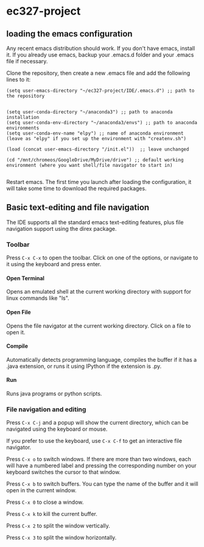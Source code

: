 # ec327-project

## loading the emacs configuration
Any recent emacs distribution should work.  If you don't have emacs, install it.
If you already use emacs, backup your .emacs.d folder and your .emacs file if necessary.

Clone the repository, then create a new .emacs file and add the following lines to it:
```
(setq user-emacs-directory "~/ec327-project/IDE/.emacs.d") ;; path to the repository


(setq user-conda-directory "~/anaconda3") ;; path to anaconda installation
(setq user-conda-env-directory "~/anaconda3/envs") ;; path to anaconda environments
(setq user-conda-env-name "elpy") ;; name of anaconda environment (leave as "elpy" if you set up the environment with "createnv.sh")

(load (concat user-emacs-directory "/init.el"))  ;; leave unchanged

(cd "/mnt/chromeos/GoogleDrive/MyDrive/drive") ;; default working environment (where you want shell/file navigator to start in)


```
Restart emacs.  The first time you launch after loading the configuration, it will take some time to download the required packages.


## Basic text-editing and file navigation
The IDE supports all the standard emacs text-editing features, plus file navigation support using the direx package.

### Toolbar
Press `C-x C-x` to open the toolbar.  Click on one of the options, or navigate to it using the keyboard and press enter.
#### Open Terminal
Opens an emulated shell at the current working directory with support for linux commands like "ls".
#### Open File
Opens the file navigator at the current working directory.  Click on a file to open it.
#### Compile
Automatically detects programming language, compiles the buffer if it has a .java extension, or runs it using IPython if the extension is .py.
#### Run
Runs java programs or python scripts.

### File navigation and editing
Press `C-x C-j` and a popup will show the current directory, which can be navigated using the keyboard or mouse.

If you prefer to use the keyboard, use `C-x C-f` to get an interactive file navigator.

Press `C-x o` to switch windows.  If there are more than two windows, each will have a numbered label and pressing the corresponding number on your keyboard switches the cursor to that window.

Press `C-x b` to switch buffers.  You can type the name of the buffer and it will open in the current window.

Press `C-x 0` to close a window.

Press `C-x k` to kill the current buffer.

Press `C-x 2` to split the window vertically.

Press `C-x 3` to split the window horizontally.

